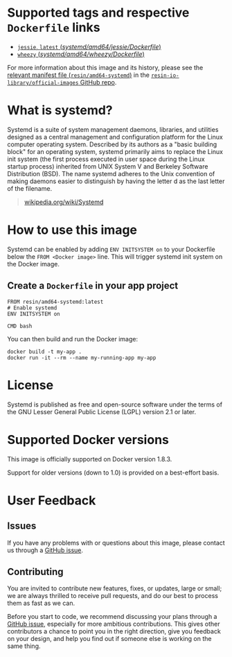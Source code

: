# Supported tags and respective `Dockerfile` links

-	[`jessie`, `latest` (*systemd/amd64/jessie/Dockerfile*)](https://github.com/resin-io-library/base-images/blob/006a367b75f2b8b6f8df2146a116df1ee624514c/systemd/amd64/jessie/Dockerfile)
-	[`wheezy` (*systemd/amd64/wheezy/Dockerfile*)](https://github.com/resin-io-library/base-images/blob/006a367b75f2b8b6f8df2146a116df1ee624514c/systemd/amd64/wheezy/Dockerfile)

For more information about this image and its history, please see the [relevant manifest file (`resin/amd64-systemd`)](https://github.com/resin-io-library/official-images/blob/master/library/amd64-systemd) in the [`resin-io-library/official-images` GitHub repo](https://github.com/resin-io-library/official-images).

# What is systemd?

Systemd is a suite of system management daemons, libraries, and utilities designed as a central management and configuration platform for the Linux computer operating system. Described by its authors as a "basic building block" for an operating system, systemd primarily aims to replace the Linux init system (the first process executed in user space during the Linux startup process) inherited from UNIX System V and Berkeley Software Distribution (BSD). The name systemd adheres to the Unix convention of making daemons easier to distinguish by having the letter d as the last letter of the filename.

> [wikipedia.org/wiki/Systemd](https://en.wikipedia.org/wiki/Systemd)


# How to use this image

Systemd can be enabled by adding `ENV INITSYSTEM on` to your Dockerfile below the `FROM <Docker image>` line. This will trigger systemd init system on the Docker image.

## Create a `Dockerfile` in your app project

	FROM resin/amd64-systemd:latest
	# Enable systemd
	ENV INITSYSTEM on

	CMD bash	

You can then build and run the Docker image:

	docker build -t my-app .
	docker run -it --rm --name my-running-app my-app

# License

 Systemd is published as free and open-source software under the terms of the GNU Lesser General Public License (LGPL) version 2.1 or later.

# Supported Docker versions

This image is officially supported on Docker version 1.8.3.

Support for older versions (down to 1.0) is provided on a best-effort basis.

# User Feedback

## Issues

If you have any problems with or questions about this image, please contact us through a [GitHub issue](https://github.com/resin-io-library/base-images/issues).

## Contributing

You are invited to contribute new features, fixes, or updates, large or small; we are always thrilled to receive pull requests, and do our best to process them as fast as we can.

Before you start to code, we recommend discussing your plans through a [GitHub issue](https://github.com/resin-io-library/base-images/issues), especially for more ambitious contributions. This gives other contributors a chance to point you in the right direction, give you feedback on your design, and help you find out if someone else is working on the same thing.
